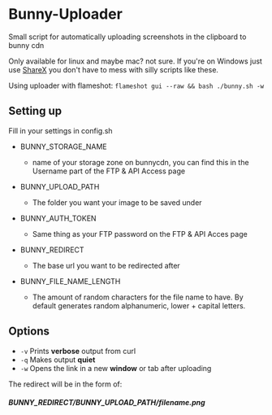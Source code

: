 # Bunny-Uploader
Small script for automatically uploading screenshots in the clipboard to bunny cdn

Only available for linux and maybe mac? not sure. If you're on Windows just use [ShareX](https://getsharex.com/) you don't have to mess with silly scripts like these.

Using uploader with flameshot:
`flameshot gui --raw && bash ./bunny.sh -w`

## Setting up
Fill in your settings in config.sh

* BUNNY_STORAGE_NAME
  * name of your storage zone on bunnycdn, you can find this in the Username part of the FTP & API Access page

* BUNNY_UPLOAD_PATH
  * The folder you want your image to be saved under

* BUNNY_AUTH_TOKEN
  * Same thing as your FTP password on the FTP & API Acces page

* BUNNY_REDIRECT
  * The base url you want to be redirected after

* BUNNY_FILE_NAME_LENGTH
  * The amount of random characters for the  file name to have. By default generates random alphanumeric, lower + capital letters. 


## Options
* `-v` Prints **verbose** output from curl
* `-q` Makes output **quiet**
* `-w` Opens the link in a new **window** or tab after uploading

The redirect will be in the form of:

##### BUNNY_REDIRECT/BUNNY_UPLOAD_PATH/filename.png